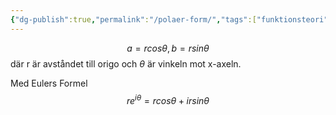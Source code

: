 ```yaml
---
{"dg-publish":true,"permalink":"/polaer-form/","tags":["funktionsteori"]}
---
```


$$a = rcos\theta, b = rsin\theta$$
där r är avståndet till origo och $\theta$ är vinkeln mot x-axeln.

Med Eulers Formel 
$$re^{i\theta} = rcos\theta + irsin\theta$$